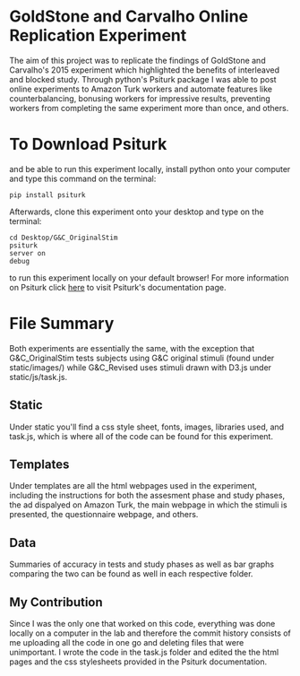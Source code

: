 # GoldStone and Carvalho Online Replication Experiment

The aim of this project was to replicate the findings of GoldStone and Carvalho's 2015 experiment which highlighted the benefits of interleaved and blocked study. Through python's Psiturk package I was able to post online experiments to Amazon Turk workers and automate features like counterbalancing, bonusing workers for impressive results, preventing workers from completing the same experiment more than once, and others.

# To Download Psiturk

and be able to run this experiment locally, install python onto your computer and type this command on the terminal:

```
pip install psiturk
```

Afterwards, clone this experiment onto your desktop and type on the terminal: 

```
cd Desktop/G&C_OriginalStim
psiturk
server on
debug
```
to run this experiment locally on your default browser! For more information on Psiturk click [here](https://psiturk.readthedocs.io/en/latest/) to visit Psiturk's documentation page.

# File Summary
Both experiments are essentially the same, with the exception that G&C_OriginalStim tests subjects using G&C original stimuli (found under static/images/) while G&C_Revised uses stimuli drawn with D3.js under static/js/task.js. 

## Static
Under static you'll find a css style sheet, fonts, images, libraries used, and task.js, which is where all of the code can be found for this experiment.

## Templates
Under templates are all the html webpages used in the experiment, including the instructions for both the assesment phase and study phases, the ad dispalyed on Amazon Turk, the main webpage in which the stimuli is presented, the questionnaire webpage, and others.

## Data
Summaries of accuracy in tests and study phases as well as bar graphs comparing the two can be found as well in each respective folder.

## My Contribution
Since I was the only one that worked on this code, everything was done locally on a computer in the lab and therefore the commit history consists of me uploading all the code in one go and deleting files that were unimportant. I wrote the code in the task.js folder and edited the the html pages and the css stylesheets provided in the Psiturk documentation.

